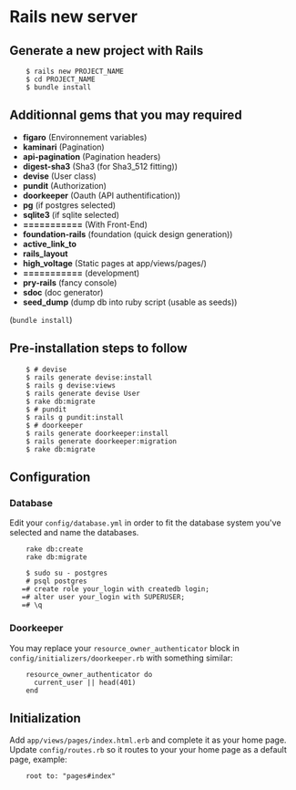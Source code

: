 Rails new server
================

## Generate a new project with Rails

```
    $ rails new PROJECT_NAME
    $ cd PROJECT_NAME
    $ bundle install
```

## Additionnal gems that you may required

- **figaro** (Environnement variables)
- **kaminari** (Pagination)
- **api-pagination** (Pagination headers)
- **digest-sha3** (Sha3 (for Sha3_512 fitting))
- **devise** (User class)
- **pundit** (Authorization)
- **doorkeeper** (Oauth (API authentification))
- **pg** (if postgres selected)
- **sqlite3** (if sqlite selected)
- **===========** (With Front-End)
- **foundation-rails** (foundation (quick design generation))
- **active_link_to**
- **rails_layout**
- **high_voltage** (Static pages at app/views/pages/)
- **===========** (development)
- **pry-rails** (fancy console)
- **sdoc** (doc generator)
- **seed_dump** (dump db into ruby script (usable as seeds))

(`bundle install`)

## Pre-installation steps to follow

```
    $ # devise
    $ rails generate devise:install
    $ rails g devise:views
    $ rails generate devise User
    $ rake db:migrate
    $ # pundit
    $ rails g pundit:install
    $ # doorkeeper
    $ rails generate doorkeeper:install
    $ rails generate doorkeeper:migration
    $ rake db:migrate
```

## Configuration

### Database

Edit your `config/database.yml` in order to fit the database system you've selected and name the databases.

```
    rake db:create
    rake db:migrate
```

```
    $ sudo su - postgres
    # psql postgres
   =# create role your_login with createdb login;
   =# alter user your_login with SUPERUSER;
   =# \q
```

### Doorkeeper

You may replace your `resource_owner_authenticator` block in `config/initializers/doorkeeper.rb` with something similar:

```
    resource_owner_authenticator do
      current_user || head(401)
    end
```

## Initialization

Add `app/views/pages/index.html.erb` and complete it as your home page.  
Update `config/routes.rb` so it routes to your your home page as a default page, example:

```
    root to: "pages#index"
```
